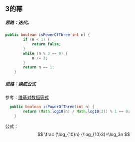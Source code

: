 ## 3的幂



##### 思路：迭代。

```java
public boolean isPowerOfThree(int n) {
        if (n < 1) {
            return false;
        }
        while (n % 3 == 0) {
            n /= 3;
        }
        return n == 1;
    }
```



##### 思路：换底公式

参考：[维基对数恒等式](https://zh.wikipedia.org/wiki/%E5%AF%B9%E6%95%B0%E6%81%92%E7%AD%89%E5%BC%8F)

```java
  public boolean isPowerOfThree(int n) {
        return (Math.log10(n) / Math.log10(3)) % 1 == 0;
    }
```

公式：
$$
\frac {\log_{10}n} {\log_{10}3}=\log_3n
$$
